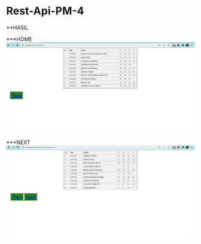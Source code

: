 # Rest-Api-PM-4


**HASIL


***HOME 
![image](https://github.com/dezeeonpub/Rest-Api-PM-4/blob/bbee2ae77eae630cd0631b58f4ac0e607e653667/home.PNG)



***NEXT
![image](https://github.com/dezeeonpub/Rest-Api-PM-4/blob/bbee2ae77eae630cd0631b58f4ac0e607e653667/next.PNG)
